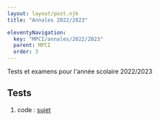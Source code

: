 ```yaml
---
layout: layout/post.njk 
title: "Annales 2022/2023"

eleventyNavigation:
  key: "MPCI/annales/2022/2023"
  parent: MPCI
  order: 3
---
```



<!-- début résumé -->

Tests et examens pour l'année scolaire 2022/2023

<!-- end résumé -->

## Tests

1. code : [sujet](./1_test_sujet_code)
